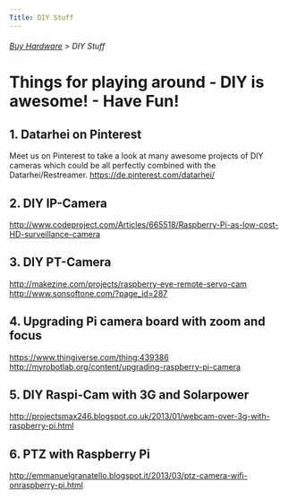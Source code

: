 ```yaml
---
Title: DIY Stuff
---
```

###### [Buy Hardware](../wiki/buy-hardware-index.html) > DIY Stuff

# Things for playing around - DIY is awesome! - Have Fun!

## 1. Datarhei on Pinterest
Meet us on Pinterest to take a look at many awesome projects of DIY cameras which could be all perfectly combined with the Datarhei/Restreamer. <a href="https://de.pinterest.com/datarhei/" target="_blank">https://de.pinterest.com/datarhei/</a> 

## 2. DIY IP-Camera  
<a target= "_blank" href="http://www.codeproject.com/Articles/665518/Raspberry-Pi-as-low-cost-HD-surveillance-camera">http://www.codeproject.com/Articles/665518/Raspberry-Pi-as-low-cost-HD-surveillance-camera</a>   

## 3. DIY PT-Camera  
<a target= "_blank" href="http://makezine.com/projects/raspberry-eye-remote-servo-cam">http://makezine.com/projects/raspberry-eye-remote-servo-cam</a>
<a target= "_blank" href="http://www.sonsoftone.com/?page_id=287">http://www.sonsoftone.com/?page_id=287</a>  

## 4. Upgrading Pi camera board with zoom and focus  
<a target= "_blank" href="https://www.thingiverse.com/thing:439386">https://www.thingiverse.com/thing:439386</a>  
<a target= "_blank" href="http://myrobotlab.org/content/upgrading-raspberry-pi-camera">http://myrobotlab.org/content/upgrading-raspberry-pi-camera</a>  

## 5. DIY Raspi-Cam with 3G and Solarpower  
<a target= "_blank" href="http://projectsmax246.blogspot.co.uk/2013/01/webcam-over-3g-with-raspberry-pi.html">http://projectsmax246.blogspot.co.uk/2013/01/webcam-over-3g-with-raspberry-pi.html</a>  

## 6. PTZ with Raspberry Pi  
<a target= "_blank" href="http://emmanuelgranatello.blogspot.it/2013/03/ptz-camera-wifi-onraspberry-pi.html">http://emmanuelgranatello.blogspot.it/2013/03/ptz-camera-wifi-onraspberry-pi.html</a>  